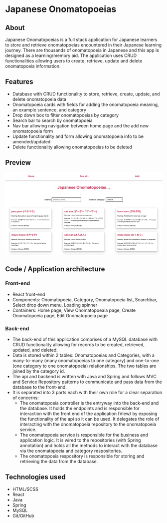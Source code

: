 # Japanese Onomatopoeias

## About

Japanese Onomatopoeias is a full stack application for Japanese learners to store and retrieve onomatopoeias encountered in their Japanese learning journey. There are thousands of onomatopoeia in Japanese and this app is designed as a learning/memory aid. The application uses CRUD functionalities allowing users to create, retrieve, update and delete onomatopoeia information.

## Features

- Database with CRUD functionality to store, retrieve, create, update, and delete onomatopoeia data
- Onomatopoeia cards with fields for adding the onomatopoeia meaning, an example sentence, and category
- Drop down box to filter onomatopoeias by category
- Search bar to search by onomatopoeia
- Nav bar allowing navigation between home page and the add new onomatopoeia form
- Update functionality and form allowing onomatopoeia info to be amended/updated
- Delete functionality allowing onomatopoeias to be deleted

## Preview

![japanese-onomatopoeias](/japanese-onomatopoeias.png "image of japanese onomatopoeia fullstack app")

## Code / Application architecture

### Front-end

- React front-end
- Components: Onomatopoeia, Category, Onomatopoeia list, Searchbar, Select drop down menu, Loading spinner
- Containers: Home page, View Onomatopoeaia page, Create Onomatopoeia page, Edit Onomatopoeia page

### Back-end

- The back-end of this application comprises of a MySQL database with CRUD functionality allowing for records to be created, retrieved, updated, and deleted.
- Data is stored within 2 tables: Onomatopoeias and Categories, with a many-to-many (many onomatopoeias to one category) and one-to-one (one category to one onomatopoeia) relationships. The two tables are joined by the category id.
- The api and backend is written with Java and Spring and follows MVC and Service Repository patterns to communicate and pass data from the database to the front-end.
- It is separated into 3 parts each with their own role for a clear separation of concerns:
  - The onomatopoeia controller is the entryway into the back-end and the database. It holds the endpoints and is responsible for interaction with the front end of the application (View) by exposing the functionality of the api so it can be used. It delegates the role of interacting with the onomatopoeia repository to the onomatopoeia service.
  - The onomatopoeia service is responsible for the business and application logic. It is wired to the repositories (with Spring annotation) and holds all the methods to interact with the database via the onomatopoeia and category respositories.
  - The onomatopoeia respository is responsible for storing and retrieving the data from the database.

## Technologies used

- HTML/SCSS
- React
- Java
- Spring
- MySQL
- Git/GitHub
